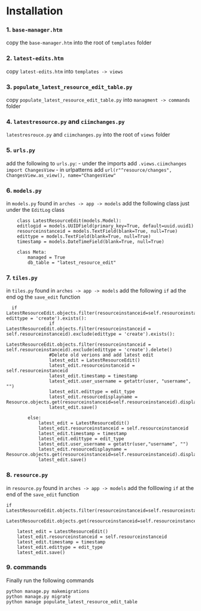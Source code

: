 # Installation

### 1. `base-manager.htm`

copy the `base-manager.htm` into the root of `templates` folder

### 2. `latest-edits.htm`

copy `latest-edits.htm` into `templates -> views`

### 3. `populate_latest_resource_edit_table.py`

copy `populate_latest_resource_edit_table.py` into `managment -> commands` folder

### 4. `latestresource.py` and `ciimchanges.py`

`latestresrouce.py` and `ciimchanges.py` into the root of `views` folder

### 5.  `urls.py`

add the following to `urls.py`:
    -  under the imports add  `.views.ciimchanges import ChangesView`
    - in urlpatterns add `url(r"^resource/changes", ChangesView.as_view(), name="ChangesView"`

### 6. `models.py`

in `models.py` found in `arches -> app -> models` add the following class just under the `EditLog` class

```
    class LatestResourceEdit(models.Model):
    editlogid = models.UUIDField(primary_key=True, default=uuid.uuid1)
    resourceinstanceid = models.TextField(blank=True, null=True)
    edittype = models.TextField(blank=True, null=True)
    timestamp = models.DateTimeField(blank=True, null=True)

    class Meta:
        managed = True
        db_table = "latest_resource_edit"
```

### 7. `tiles.py`

in `tiles.py` found in `arches -> app -> models` add the following `if` ad the end og the `save_edit` function

```
  if LatestResourceEdit.objects.filter(resourceinstanceid=self.resourceinstanceid, edittype = 'create').exists():
                if LatestResourceEdit.objects.filter(resourceinstanceid = self.resourceinstanceid).exclude(edittype = 'create').exists():
                    LatestResourceEdit.objects.filter(resourceinstanceid = self.resourceinstanceid).exclude(edittype = 'create').delete()
                #Delete old verions and add latest edit
                latest_edit = LatestResourceEdit()
                latest_edit.resourceinstanceid = self.resourceinstanceid
                latest_edit.timestamp = timestamp
                latest_edit.user_username = getattr(user, "username", "")
                latest_edit.edittype = edit_type
                latest_edit.resourcedisplayname =  Resource.objects.get(resourceinstanceid=self.resourceinstanceid).displayname
                latest_edit.save()

        else:
            latest_edit = LatestResourceEdit()
            latest_edit.resourceinstanceid = self.resourceinstanceid
            latest_edit.timestamp = timestamp
            latest_edit.edittype = edit_type
            latest_edit.user_username = getattr(user,"username", "")
            latest_edit.resourcedisplayname =  Resource.objects.get(resourceinstanceid=self.resourceinstanceid).displayname
            latest_edit.save()
```

### 8. `resource.py`

in `resource.py` found in `arches -> app -> models` add the folllowing `if` at the end of the `save_edit` function

```
if LatestResourceEdit.objects.filter(resourceinstanceid=self.resourceinstanceid).exists():
        LatestResourceEdit.objects.get(resourceinstanceid=self.resourceinstanceid).delete()
        
    latest_edit = LatestResourceEdit()
    latest_edit.resourceinstanceid = self.resourceinstanceid
    latest_edit.timestamp = timestamp
    latest_edit.edittype = edit_type
    latest_edit.save()
```

### 9. commands

Finally run the following commands

```
python manage.py makemigrations
python manage.py migrate
python manage populate_latest_resource_edit_table
```
